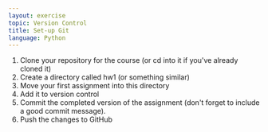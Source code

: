 ```yaml
---
layout: exercise
topic: Version Control
title: Set-up Git
language: Python
---
```


1. Clone your repository for the course (or cd into it if you've already cloned
   it)
2. Create a directory called hw1 (or something similar)
3. Move your first assignment into this directory
4. Add it to version control
5. Commit the completed version of the assignment (don't forget to include a
   good commit message).
6. Push the changes to GitHub

